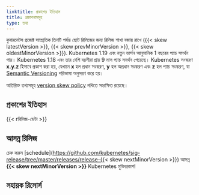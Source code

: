 ```yaml
---
linktitle: প্রকাশের ইতিহাস
title: প্রকাশনাসমূহ
type: তথ্য
---
```



<!-- overview -->

কুবারনেটস প্রজেক্ট সাম্প্রতিক তিনটি পর্যন্ত ছোট রিলিজের জন্য রিলিজ শাখা বজায় রাখে ({{< skew latestVersion >}}, {{< skew prevMinorVersion >}}, {{< skew oldestMinorVersion >}}). Kubernetes 1.19 এবং নতুন ভার্সন আনুমানিক 1 বছরের প্যাচ সমর্থন পায়। Kubernetes 1.18 এবং তার বেশি বয়সীরা প্রায় 9 মাস প্যাচ সমর্থন পেয়েছে। 
Kubernetes সংস্করণ **x.y.z** হিসাবে প্রকাশ করা হয়,
যেখানে **x** হল প্রধান সংস্করণ, **y** হল অপ্রধান সংস্করণ এবং **z** হল প্যাচ সংস্করণ, যা [Semantic Versioning](https://semver.org/) পরিভাষা অনুসরণ করে হয়। 

অতিরিক্ত তথ্যসমূহ [version skew policy](/releases/version-skew-policy/) নথিতে সংরক্ষিত রয়েছে। 


<!-- body -->

## প্রকাশের ইতিহাস

{{< rরিলিজ-ডেটা >}}

## আসন্ন রিলিজ

চেক করুন [schedule](https://github.com/kubernetes/sig-release/tree/master/releases/release-{{< skew nextMinorVersion >}}) আসন্ন **{{< skew nextMinorVersion >}}** Kubernetes মুক্তিপ্রকাশ!

## সহায়ক রিসোর্স
